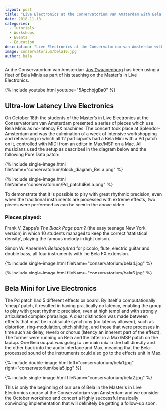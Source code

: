 ```yaml
---
layout: post
title: "Live Electronics at the Conservatorium van Amsterdam with Bela Mini"
date: 2018-11-18
categories:
  - Tutorials
  - Workshops
  - Events
  - Education
description: "Live Electronics at the Conservatorium van Amsterdam with Bela Mini"
image: conservatorium/bela10.jpg
author: bela
---
```


At the Conservatorium van Amsterdam [Jos Zwaanenburg](http://www.contemporary-music-through-non-western-techniques.com/pages/1452-jos-zwaanenburg) has been using a fleet of Bela Minis as part of his teaching on the Master's in Live Electronics.

{% include youtube.html youtube="5ApchbjgBa0" %}

## Ultra-low Latency Live Electronics


On October 18th the students of the Master’s in Live Electronics at the Conservatorium van Amsterdam presented a series of pieces which use Bela Minis as no-latency FX machines.
The concert took place at Splendor-Amsterdam and was the culmination of a week of intensive workshopping and rehearsing in which all 12 participants had a Bela Mini with a Pd patch on it, controlled with MIDI from an editor in Max/MSP on a Mac. All musicians used the setup as described in the diagram below and the following Pure Data patch:

{% include single-image.html fileName="conservatorium/block_diagram_BeLa.png" %}

{% include single-image.html fileName="conservatorium/Pd_patch4BeLa.png" %}

To demonstrate that it is possible to play with great rhythmic precision, even when the traditional instruments are processed with extreme effects, two pieces were performed as can be seen in the above video.

### Pieces played:

Frank V. Zappa’s *The Black Page part 2* (the easy teenage New York version) in which 10 students managed to keep the correct ‘statistical density’, playing the famous melody in tight unison.

Simon W. Anserine’s *Belabo(u)red* for piccolo, flute, electric guitar and double bass, all four instruments with the Bela FX extension.



{% include single-image.html fileName="conservatorium/bela4.jpg" %}

{% include single-image.html fileName="conservatorium/bela6.jpg" %}

## Bela Mini for Live Electronics

The Pd patch had 5 different effects on board. By itself a computationally ‘cheap’ patch, it resulted in having practically no latency, enabling the group to play with great rhythmic precision, even at high tempi and with strongly articulated complex phrasings. A clear distinction was made between effects that must be in absolute synchrony (no latency allowed), such as distortion, ring-modulation, pitch shifting, and those that were processes in time such as delay, reverb or chorus (latency an inherent part of the effect). The former were running on Bela and the latter in a Max/MSP patch on the laptop. One Bela output was going to the main mix in the hall directly and the other back into the audio interface and Max, meaning that the Bela-processed sound of the instruments could also go to the effects unit in Max.


{% include double-image.html left="conservatorium/bela1.jpg" right="conservatorium/bela5.jpg" %}

{% include single-image.html fileName="conservatorium/bela2.jpg" %}


This is only the beginning of our use of Bela in the Master's in Live Electronics course at the Conservatorium van Amsterdam and we consider the October workshop and concert a highly successful musically convincing implementation that will definitely be getting a follow-up soon.
